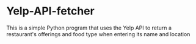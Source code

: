 # Yelp-API-fetcher

This is a simple Python program that uses the Yelp API to return a restaurant's offerings and food type when entering its name and location
